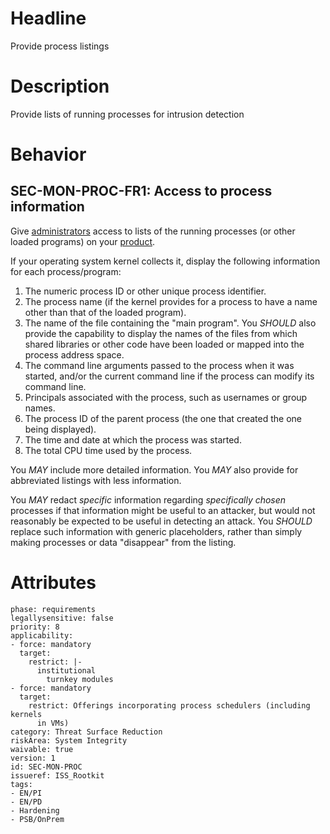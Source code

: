 # Headline

Provide process listings

# Description

Provide lists of running processes for intrusion detection

# Behavior

## SEC-MON-PROC-FR1: Access to process information
Give [administrators](#DEF_Administrator) access to lists of the running
processes (or other loaded programs) on your [product](#DEF_Product).

If your operating system kernel collects it, display the following
information for each process/program:

1.  The numeric process ID or other unique process identifier.
2.  The process name (if the kernel provides for a process to have a
    name other than that of the loaded program).
3.  The name of the file containing the "main program". You _SHOULD_
    also provide the capability to display the names of the files from
    which shared libraries or other code have been loaded or mapped into
    the process address space.
4.  The command line arguments passed to the process when it was
    started, and/or the current command line if the process can modify
    its command line.
5.  Principals associated with the process, such as usernames or group
    names.
6.  The process ID of the parent process (the one that created the one
    being displayed).
7.  The time and date at which the process was started.
8.  The total CPU time used by the process.

You _MAY_ include more detailed information. You _MAY_ also provide
for abbreviated listings with less information.

You _MAY_ redact *specific* information regarding *specifically
chosen* processes if that information might be useful to an attacker,
but would not reasonably be expected to be useful in detecting an
attack. You _SHOULD_ replace such information with generic
placeholders, rather than simply making processes or data "disappear"
from the listing.

# Attributes

    phase: requirements
    legallysensitive: false
    priority: 8
    applicability:
    - force: mandatory
      target:
        restrict: |-
          institutional
            turnkey modules
    - force: mandatory
      target:
        restrict: Offerings incorporating process schedulers (including kernels
          in VMs)
    category: Threat Surface Reduction
    riskArea: System Integrity
    waivable: true
    version: 1
    id: SEC-MON-PROC
    issueref: ISS_Rootkit
    tags:
    - EN/PI
    - EN/PD
    - Hardening
    - PSB/OnPrem
